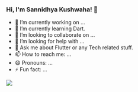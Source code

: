 ### Hi, I'm Sannidhya Kushwaha! 👋

- 🔭 I’m currently working on ...
- 🌱 I’m currently learning Dart.
- 👯 I’m looking to collaborate on ...
- 🤔 I’m looking for help with ...
- 💬 Ask me about Flutter or any Tech related stuff.
- 📫 How to reach me: ...
- 😄 Pronouns: ...
- ⚡ Fun fact: ...
<img src="https://github-readme-stats.vercel.app/api?username=sannidhya-kushwaha&&show_icons=true&title_color=ffffff&icon_color=bb2acf&text_color=daf7dc&bg_color=191919">
